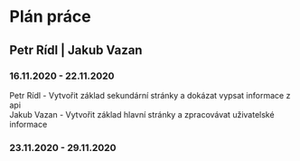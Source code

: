 # Plán práce

## Petr Rídl | Jakub Vazan

### 16.11.2020 - 22.11.2020

Petr Rídl - Vytvořit základ sekundární stránky a dokázat vypsat informace z api  
Jakub Vazan - Vytvořit základ hlavní stránky a zpracovávat uživatelské informace

### 23.11.2020 - 29.11.2020
